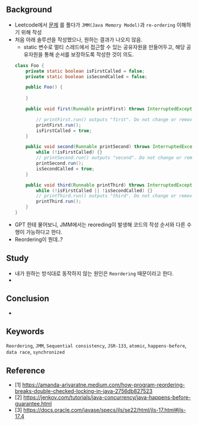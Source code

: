 ## Background
  - Leetcode에서 [문제](https://leetcode.com/problems/print-in-order/) 를 풀다가 `JMM(Java Memory Model)`과 `re-ordering` 이해하기 위해 작성
  - 처음 아래 솔루션을 작성했으나, 원하는 결과가 나오지 않음.
    - static 변수로 멀티 스레드에서 접근할 수 있는 공유자원을 만들어두고, 해당 공유자원을 통해 순서를 보장하도록 작성한 것이 의도.
    ``` java
    class Foo {
        private static boolean isFirstCalled = false;
        private static boolean isSecondCalled = false;
    
        public Foo() {
            
        }
    
        public void first(Runnable printFirst) throws InterruptedException {
    
            // printFirst.run() outputs "first". Do not change or remove this line.
            printFirst.run();
            isFirstCalled = true;
        }
    
        public void second(Runnable printSecond) throws InterruptedException {
            while (!isFirstCalled) {}
            // printSecond.run() outputs "second". Do not change or remove this line.
            printSecond.run();
            isSecondCalled = true;
        }
    
        public void third(Runnable printThird) throws InterruptedException {
            while (!isFirstCalled || !isSecondCalled) {}
            // printThird.run() outputs "third". Do not change or remove this line.
            printThird.run();
        }
    }
    ```
  - GPT 한테 물어보니, JMM에서는 reoreding이 발생해 코드의 작성 순서와 다른 수행이 가능하다고 한다.
  - Reordering이 뭔데..?
## Study
- 내가 원하는 방식대로 동작하지 않는 원인은 `Reordering` 때문이라고 한다.
- 
## Conclusion
- 
## Keywords
`Reordering`, `JMM`, `Sequential consistency`, `JSR-133`, `atomic`, `happens-before`, `data race`, `synchronized`
## Reference
- [1] https://amanda-ariyaratne.medium.com/how-program-reordering-breaks-double-checked-locking-in-java-2756db827523
- [2] https://jenkov.com/tutorials/java-concurrency/java-happens-before-guarantee.html
- [3] https://docs.oracle.com/javase/specs/jls/se22/html/jls-17.html#jls-17.4
